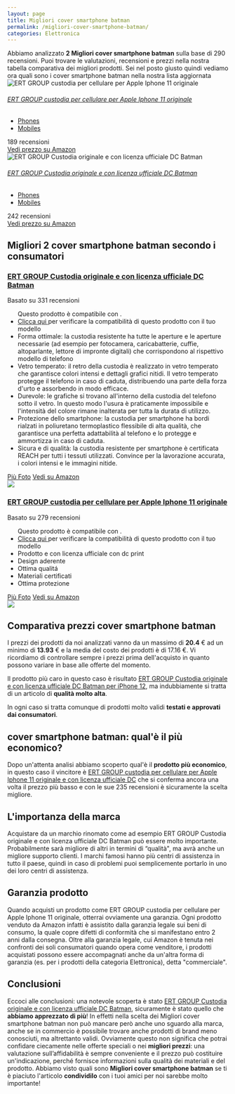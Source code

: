 ```yaml
---
layout: page
title: Migliori cover smartphone batman
permalink: /migliori-cover-smartphone-batman/
categories: Elettronica
---
```

<div class="init">Abbiamo analizzato <b>2 Migliori cover smartphone batman</b> sulla base di 290 recensioni. Puoi trovare le valutazioni, recensioni e prezzi nella nostra tabella comparativa dei migliori prodotti. 
        Sei nel posto giusto quindi vediamo ora quali sono i cover smartphone batman nella nostra lista aggiornata</div> <div class="container mt-50 mb-50"> <div class="row d-flex justify-content-center "> <div class="col-md-10"> <div class="card card-body mt-3"> <div class="media align-items-center align-items-lg-start text-center text-lg-left flex-column flex-lg-row"> <div class="mr-2 mb-3 mb-lg-0"> <img class="card-image" src="https://m.media-amazon.com/images/I/61zIPZ+yNqL._AC_UL320_.jpg" alt="ERT GROUP custodia per cellulare per Apple Iphone 11 originale"> </div> <div class="media-body"> <h6 class="media-title font-weight-semibold"> <a href="https://amzn.to/39yocHe" data-abc="true">ERT GROUP custodia per cellulare per Apple Iphone 11 originale</a> </h6> <ul class="list-inline list-inline-dotted mb-3 mb-lg-2"> <li class="list-inline-item"><a href="#" class="text-muted" data-abc="true">Phones</a> </li> <li class="list-inline-item"><a href="#" class="text-muted" data-abc="true">Mobiles</a> </li> </ul> <p class="mb-3"> </p> </div> <div class="mt-3 mt-lg-0 ml-lg-3 text-center review-block"> <div> <i class="fa fa-star"></i> <i class="fa fa-star"></i> <i class="fa fa-star"></i> <i class="fa fa-star"></i> </div> <div class="text-muted">189 recensioni</div> <a href="https://amzn.to/39yocHe" target='_blank' rel='noopener nofollow' class="btn btn-primary">Vedi prezzo su Amazon</a> </div> </div> </div> <div class="card card-body mt-3"> <div class="media align-items-center align-items-lg-start text-center text-lg-left flex-column flex-lg-row"> <div class="mr-2 mb-3 mb-lg-0"> <img class="card-image" src="https://m.media-amazon.com/images/I/71FTJZXK3gS._AC_UL320_.jpg" alt="ERT GROUP Custodia originale e con licenza ufficiale DC Batman"> </div> <div class="media-body"> <h6 class="media-title font-weight-semibold"> <a href="https://amzn.to/3lomjPV" data-abc="true">ERT GROUP Custodia originale e con licenza ufficiale DC Batman</a> </h6> <ul class="list-inline list-inline-dotted mb-3 mb-lg-2"> <li class="list-inline-item"><a href="#" class="text-muted" data-abc="true">Phones</a> </li> <li class="list-inline-item"><a href="#" class="text-muted" data-abc="true">Mobiles</a> </li> </ul> <p class="mb-3"> </p> </div> <div class="mt-3 mt-lg-0 ml-lg-3 text-center review-block"> <div> <i class="fa fa-star"></i> <i class="fa fa-star"></i> <i class="fa fa-star"></i> <i class="fa fa-star"></i> </div> <div class="text-muted">242 recensioni</div> <a href="https://amzn.to/3lomjPV" target='_blank' rel='noopener nofollow' class="btn btn-primary">Vedi prezzo su Amazon</a> </div> </div> </div> </div> </div> </div>  <div class="container py-4 my-4 mx-auto d-flex flex-column"> <h2>Migliori 2 cover smartphone batman secondo i consumatori</h2> <div class="row d-flex justify-content-center"> <div class="col-md-10"> <div class="card card-body mt-3"> <div class="header"> <div class="row r1"> <div class="col-md-9 abc"> <h3><a href="https://amzn.to/3lomjPV" target='_blank' rel='noopener nofollow'>ERT GROUP Custodia originale e con licenza ufficiale DC Batman</a></h3> </div> <div class="col-md-3 text-right pqr"><i class="fa fa-star"></i><i class="fa fa-star"></i><i class="fa fa-star"></i><i class="fa fa-star"></i><i class="fa fa-star"></i></div> <p class="text-right para">Basato su 331 recensioni</p> </div> </div> <div class="container-body mt-4"> <div class="row r3"> <div class="col-md-5 p-0 klo"> <div class="row"> <div class="col ul-feature"> <ul class='a-unordered-list a-vertical a-spacing-mini'> <div id='hsx-rpp-bullet-fits-message' class='aok-hidden'> <div class='a-box a-alert-inline a-alert-inline-success hsx-rpp-fitment-bullets' aria-live='polite' aria-atomic='true'><div class='a-box-inner a-alert-container'><i class='a-icon a-icon-alert'></i><div class='a-alert-content'> Questo prodotto è compatibile con&nbsp;<span class='hsx-rpp-bullet-model-info'></span>. </div></div></div> </div> <li id='replacementPartsFitmentBullet' data-doesntfitmessage='Non sono disponibili informazioni per questo pezzo per ' data-fitsmessage='Questo prodotto è compatibile con ' class='aok-hidden'><span class='a-list-item'> <span id='replacementPartsFitmentBulletInner'> <a class='a-link-normal hsx-rpp-fitment-focus' href='#'>Clicca qui </a> <span>per verificare la compatibilità di questo prodotto con il tuo modello</span> </span></span></li> <script type='text/javascript'> P.when('ReplacementPartsBulletLoader').execute(function(module){ module.initializeDPX(); })</script> <li><span class='a-list-item'> Forma ottimale: la custodia resistente ha tutte le aperture e le aperture necessarie (ad esempio per fotocamera, caricabatterie, cuffie, altoparlante, lettore di impronte digitali) che corrispondono al rispettivo modello di telefono </span></li> <li><span class='a-list-item'> Vetro temperato: il retro della custodia è realizzato in vetro temperato che garantisce colori intensi e dettagli grafici nitidi. Il vetro temperato protegge il telefono in caso di caduta, distribuendo una parte della forza d'urto e assorbendo in modo efficace. </span></li> <li><span class='a-list-item'> Durevole: le grafiche si trovano all'interno della custodia del telefono sotto il vetro. In questo modo l'usura è praticamente impossibile e l'intensità del colore rimane inalterata per tutta la durata di utilizzo. </span></li> <li><span class='a-list-item'> Protezione dello smartphone: la custodia per smartphone ha bordi rialzati in poliuretano termoplastico flessibile di alta qualità, che garantisce una perfetta adattabilità al telefono e lo protegge e ammortizza in caso di caduta. </span></li> <li><span class='a-list-item'> Sicura e di qualità: la custodia resistente per smartphone è certificata REACH per tutti i tessuti utilizzati. Convince per la lavorazione accurata, i colori intensi e le immagini nitide. </span></li> </ul> </div> </div> <div class="row"> <div class="col text-center"> <a href="https://amzn.to/3lomjPV" target='_blank' rel='noopener nofollow' class="btn btn-secondary btn-piu-foto">Più Foto</a> <a href="https://amzn.to/3lomjPV" target='_blank' rel='noopener nofollow' class="btn btn-primary btn-vedi-su-amazon">Vedi su Amazon</a> </div> </div> </div> <div class="col-md-7 img-detail"> <img src="https://m.media-amazon.com/images/I/71FTJZXK3gS._AC_UL320_.jpg"> </div> </div> </div> </div> </div> </div> <div class="row d-flex justify-content-center"> <div class="col-md-10"> <div class="card card-body mt-3"> <div class="header"> <div class="row r1"> <div class="col-md-9 abc"> <h3><a href="https://amzn.to/39yocHe" target='_blank' rel='noopener nofollow'>ERT GROUP custodia per cellulare per Apple Iphone 11 originale</a></h3> </div> <div class="col-md-3 text-right pqr"><i class="fa fa-star"></i><i class="fa fa-star"></i><i class="fa fa-star"></i><i class="fa fa-star"></i><i class="fa fa-star"></i></div> <p class="text-right para">Basato su 279 recensioni</p> </div> </div> <div class="container-body mt-4"> <div class="row r3"> <div class="col-md-5 p-0 klo"> <div class="row"> <div class="col ul-feature"> <ul class='a-unordered-list a-vertical a-spacing-mini'> <div id='hsx-rpp-bullet-fits-message' class='aok-hidden'> <div class='a-box a-alert-inline a-alert-inline-success hsx-rpp-fitment-bullets' aria-live='polite' aria-atomic='true'><div class='a-box-inner a-alert-container'><i class='a-icon a-icon-alert'></i><div class='a-alert-content'> Questo prodotto è compatibile con&nbsp;<span class='hsx-rpp-bullet-model-info'></span>. </div></div></div> </div> <li id='replacementPartsFitmentBullet' data-doesntfitmessage='Non sono disponibili informazioni per questo pezzo per ' data-fitsmessage='Questo prodotto è compatibile con ' class='aok-hidden'><span class='a-list-item'> <span id='replacementPartsFitmentBulletInner'> <a class='a-link-normal hsx-rpp-fitment-focus' href='#'>Clicca qui </a> <span>per verificare la compatibilità di questo prodotto con il tuo modello</span> </span></span></li> <script type='text/javascript'> P.when('ReplacementPartsBulletLoader').execute(function(module){ module.initializeDPX(); })</script> <li><span class='a-list-item'> Prodotto e con licenza ufficiale con dc print </span></li> <li><span class='a-list-item'> Design aderente </span></li> <li><span class='a-list-item'> Ottima qualitá </span></li> <li><span class='a-list-item'> Materiali certificati </span></li> <li><span class='a-list-item'> Ottima protezione </span></li> </ul> </div> </div> <div class="row"> <div class="col text-center"> <a href="https://amzn.to/39yocHe" target='_blank' rel='noopener nofollow' class="btn btn-secondary btn-piu-foto">Più Foto</a> <a href="https://amzn.to/39yocHe" target='_blank' rel='noopener nofollow' class="btn btn-primary btn-vedi-su-amazon">Vedi su Amazon</a> </div> </div> </div> <div class="col-md-7 img-detail"> <img src="https://m.media-amazon.com/images/I/61zIPZ+yNqL._AC_UL320_.jpg"> </div> </div> </div> </div> </div> </div> </div> <div class="price-table">
                <h2>Comparativa prezzi cover smartphone batman</h2>
                <div><p>I prezzi dei prodotti da noi analizzati vanno da un massimo di <b>20.4</b> € ad un minimo di <b>13.93</b> € e la media del costo dei prodotti è di 17.16 €. Vi ricordiamo di controllare sempre i prezzi prima dell'acquisto in quanto possono variare in base alle offerte del momento.</p>
                <p>Il prodotto più caro in questo caso è risultato <a href="https://amzn.to/3lomjPV" target="_blank" rel="noopener nofollow">ERT GROUP Custodia originale e con licenza ufficiale DC Batman per iPhone 12</a>, ma indubbiamente si tratta di un articolo di <b>qualità molto alta</b>.</p>
                <p>In ogni caso si tratta comunque di prodotti molto validi <b>testati e approvati dai consumatori</b>.</p></div>
            </div><div class="price-table-low"><h2>cover smartphone batman: qual'è il più economico?</h2><div><p>Dopo un'attenta analisi abbiamo scoperto qual'è il <b>prodotto più economico</b>, in questo caso il vincitore è <a href="https://amzn.to/39yocHe" target="_blank" rel="noopener nofollow">ERT GROUP custodia per cellulare per Apple Iphone 11 originale e con licenza ufficiale DC</a> che si conferma ancora una volta il prezzo più basso e con le sue 235 recensioni è sicuramente la scelta migliore. </p></div></div><h2>L'importanza della marca</h2>
<div>Acquistare da un marchio rinomato come ad esempio ERT GROUP Custodia originale e con licenza ufficiale DC Batman può essere molto importante. 
    Probabilmente sarà migliore di altri in termini di “qualità", ma avrà anche un migliore supporto clienti. 
    I marchi famosi hanno più centri di assistenza in tutto il paese, quindi in caso 
    di problemi puoi semplicemente portarlo in uno dei loro centri di assistenza.
</div>
<h2>Garanzia prodotto</h2>
<div>Quando acquisti un prodotto come ERT GROUP custodia per cellulare per Apple Iphone 11 originale, otterrai ovviamente una garanzia. 
Ogni prodotto venduto da Amazon infatti è assistito dalla garanzia legale sui beni di consumo, 
la quale copre difetti di conformità che si manifestano entro 2 anni dalla consegna.
Oltre alla garanzia legale, cui Amazon è tenuta nei confronti dei soli consumatori quando opera come venditore, 
i prodotti acquistati possono essere accompagnati anche da un'altra forma di garanzia 
(es. per i prodotti della categoria Elettronica), detta "commerciale".
</div><h2>Conclusioni</h2><div>
        Eccoci alle conclusioni: una notevole scoperta è stato <a href="https://amzn.to/3lomjPV" target="_blank" rel="noopener nofollow">ERT GROUP Custodia originale e con licenza ufficiale DC Batman</a>, sicuramente è stato quello che <b>abbiamo apprezzato di più</b>!      
        In effetti nella scelta dei Migliori cover smartphone batman non può mancare però anche uno sguardo alla marca, anche se in commercio è possibile trovare anche prodotti di brand meno conosciuti, ma altrettanto validi.
        Ovviamente questo non significa che potrai confidare ciecamente nelle offerte speciali o nei <b>migliori prezzi</b>: una valutazione sull’affidabilità è sempre conveniente e il prezzo può costituire un'indicazione, perché fornisce informazioni sulla qualità dei materiali e del prodotto.
        Abbiamo visto quali sono <b>Migliori cover smartphone batman</b> se ti è piaciuto l'articolo <b>condividilo</b> con i tuoi amici per noi sarebbe molto importante!
      </div>